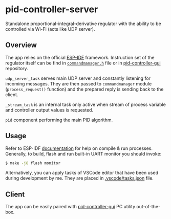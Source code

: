 # pid-controller-server
Standalone proportional-integral-derivative regulator with the ability to be controlled via Wi-Fi (acts like UDP server).


## Overview
The app relies on the official [ESP-IDF](https://github.com/espressif/esp-idf) framework. Instruction set of the regulator itself can be find in [`commandmanager.h`](/components/commandmanager/include/commandmanager.h) file or in [pid-controller-gui](https://github.com/ussserrr/pid-controller-gui) repository.

`udp_server_task` serves main UDP server and constantly listening for incoming messages. They are then passed to  `commandmanager` module (`process_request()` function) and the prepared reply is sending back to the client.

`_stream_task` is an internal task only active when stream of process variable and controller output values is requested.

`pid` component performing the main PID algorithm.


## Usage
Refer to ESP-IDF [documentation](https://docs.espressif.com/projects/esp-idf/en/latest/index.html) for help on compile & run processes. Generally, to build, flash and run built-in UART monitor you should invoke:
```bash
$ make -j8 flash monitor
```
Alternatively, you can apply tasks of VSCode editor that have been used during development by me. They are placed in [.vscode/tasks.json](/.vscode/tasks.json) file.


## Client
The app can be easily paired with [pid-controller-gui](https://github.com/ussserrr/pid-controller-gui) PC utility out-of-the-box.
